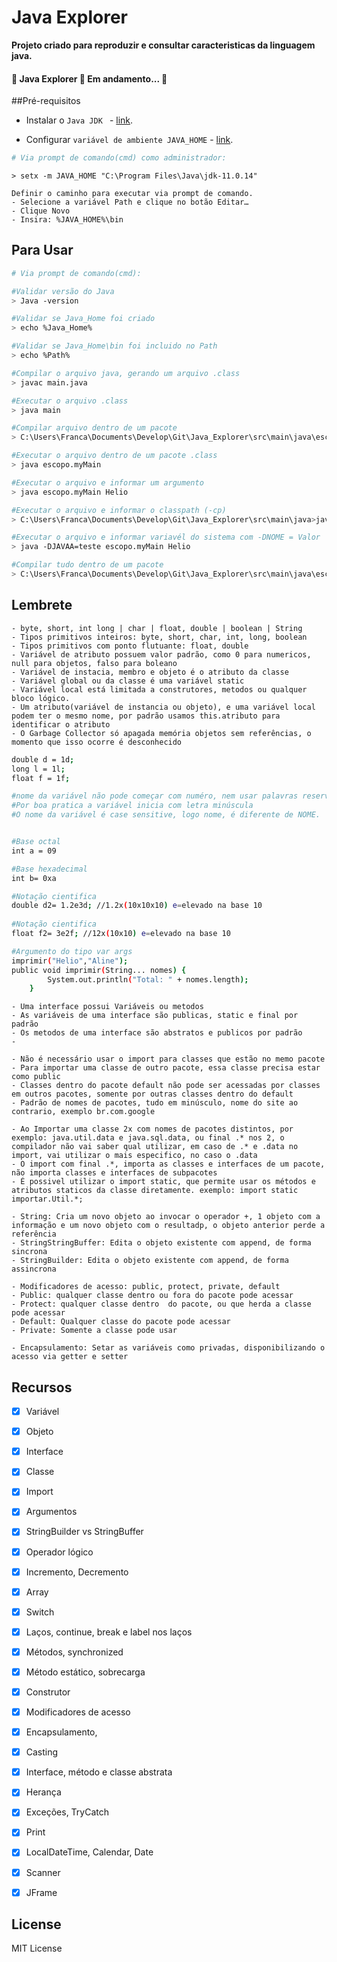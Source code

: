 # Java Explorer

**Projeto criado para reproduzir e consultar caracteristicas da linguagem java.**
<h4 align="left"> 
	🚧  Java Explorer 🚀 Em andamento... 🚧
</h4>


##Pré-requisitos

- Instalar o `Java JDK ` - [link](https://www.oracle.com/java/technologies/downloads/).

- Configurar `variável de ambiente JAVA_HOME` - [link](https://medium.com/beelabacademy/configurando-vari%C3%A1veis-de-ambiente-java-home-e-maven-home-no-windows-e-unix-d9461f783c26).


```bash
# Via prompt de comando(cmd) como administrador:
```
    > setx -m JAVA_HOME "C:\Program Files\Java\jdk-11.0.14"

    
`Definir o caminho para executar via prompt de comando.`</br>
    `- Selecione a variável Path e clique no botão Editar…`</br>
    `- Clique Novo`</br>
    `- Insira: %JAVA_HOME%\bin`  </br>



## Para Usar

```bash
# Via prompt de comando(cmd):

#Validar versão do Java
> Java -version

#Validar se Java_Home foi criado
> echo %Java_Home%

#Validar se Java_Home\bin foi incluido no Path
> echo %Path%

#Compilar o arquivo java, gerando um arquivo .class
> javac main.java

#Executar o arquivo .class
> java main

#Compilar arquivo dentro de um pacote
> C:\Users\Franca\Documents\Develop\Git\Java_Explorer\src\main\java\escopo>javac -d . myMain.java

#Executar o arquivo dentro de um pacote .class
> java escopo.myMain

#Executar o arquivo e informar um argumento
> java escopo.myMain Helio

#Executar o arquivo e informar o classpath (-cp)
> C:\Users\Franca\Documents\Develop\Git\Java_Explorer\src\main\java>java  -classpath escopo escopo.myMain A

#Executar o arquivo e informar variavél do sistema com -DNOME = Valor
> java -DJAVAA=teste escopo.myMain Helio

#Compilar tudo dentro de um pacote 
> C:\Users\Franca\Documents\Develop\Git\Java_Explorer\src\main\java\escopo>javac pacote/*.java


```

## Lembrete
`- byte, short, int long | char | float, double | boolean | String` </br>
`- Tipos primitivos inteiros: byte, short, char, int, long, boolean`</br>
`- Tipos primitivos com ponto flutuante: float, double` </br>
`- Variável de atributo possuem valor padrão, como 0 para numericos, null para objetos, falso para boleano`</br>
`- Variável de instacia, membro e objeto é o atributo da classe`</br>
`- Variável global ou da classe é uma variável static`</br>
`- Variável local está limitada a construtores, metodos ou qualquer bloco lógico.`</br>
`- Um atributo(variável de instancia ou objeto), e uma variável local podem ter o mesmo nome, por padrão usamos this.atributo para identificar o atributo`</br>
`- O Garbage Collector só apagada memória objetos sem referências, o momento que isso ocorre é desconhecido`

```bash
double d = 1d;
long l = 1l;
float f = 1f;

#nome da variável não pode começar com numéro, nem usar palavras reservadas com true, false, main, return, e para caracteres especial só permite $ e _.
#Por boa pratica a variável inicia com letra minúscula 
#O nome da variável é case sensitive, logo nome, é diferente de NOME.


#Base octal
int a = 09 

#Base hexadecimal
int b= 0xa

#Notação cientifica 
double d2= 1.2e3d; //1.2x(10x10x10) e=elevado na base 10
	
#Notação cientifica 
float f2= 3e2f; //12x(10x10) e=elevado na base 10

#Argumento do tipo var args
imprimir("Helio","Aline");
public void imprimir(String... nomes) {
		System.out.println("Total: " + nomes.length);
	}

```
`- Uma interface possui Variáveis ou metodos`</br>
`- As variáveis de uma interface são publicas, static e final por padrão`</br>
`- Os metodos de uma interface são abstratos e publicos por padrão`</br>
`- `</br>

`- Não é necessário usar o import para classes que estão no memo pacote`</br>
`- Para importar uma classe de outro pacote, essa classe precisa estar como public`</br>
`- Classes dentro do pacote default não pode ser acessadas por classes em outros pacotes, somente por outras classes dentro do default`</br>
`- Padrão de nomes de pacotes, tudo em minúsculo, nome do site ao contrario, exemplo br.com.google`</br>

`- Ao Importar uma classe 2x com nomes de pacotes distintos, por exemplo: java.util.data e java.sql.data, ou final .* nos 2, o compilador não vai saber qual utilizar, em caso de .* e .data no import, vai utilizar o mais especifico, no caso o .data`</br>
`- O import com final .*, importa as classes e interfaces de um pacote, não importa classes e interfaces de subpacotes`</br>
`- É possivel utilizar o import static, que permite usar os métodos e atributos staticos da classe diretamente. exemplo: import static importar.Util.*;`</br>

`- String: Cria um novo objeto ao invocar o operador +, 1 objeto com a informação e um novo objeto com o resultadp, o objeto anterior perde a referência`</br>
`- StringStringBuffer: Edita o objeto existente com append, de forma sincrona`</br>
`- StringBuilder: Edita o objeto existente com append, de forma assincrona`</br>

`- Modificadores de acesso: public, protect, private, default`</br>
`- Public: qualquer classe dentro ou fora do pacote pode acessar`</br>
`- Protect: qualquer classe dentro  do pacote, ou que herda a classe pode acessar`</br>
`- Default: Qualquer classe do pacote pode acessar`</br>
`- Private: Somente a classe pode usar`</br>

`- Encapsulamento: Setar as variáveis como privadas, disponibilizando o acesso via getter e setter`</br>


## Recursos

- [x] Variável
- [x] Objeto
- [x] Interface
- [x] Classe
- [x] Import
- [x] Argumentos
- [x] StringBuilder vs StringBuffer
- [x] Operador lógico
- [x] Incremento, Decremento
- [x] Array
- [x] Switch
- [x] Laços, continue, break e label nos laços
- [x] Métodos, synchronized 
- [x] Método estático, sobrecarga
- [x] Construtor
- [x] Modificadores de acesso
- [x] Encapsulamento,
- [x] Casting
- [x] Interface, método e classe abstrata
- [x] Herança
- [x] Exceções, TryCatch
- [x] Print
- [x] LocalDateTime, Calendar, Date
- [x] Scanner
- [x] JFrame



## License
MIT License

